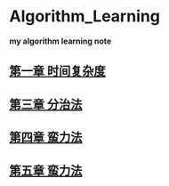 # Algorithm_Learning

**my algorithm learning note**


## [第一章 时间复杂度](chapter01/note.md)

## [第三章 分治法](./chapter03/note.md)

## [第四章 蛮力法](chapter04/note.md)

## [第五章 蛮力法](chapter05/note.md)

